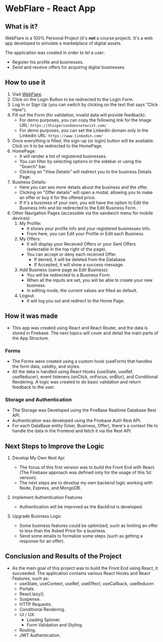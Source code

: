 # WebFlare - React App

## What is it?
WebFlare is a 100% Personal Project (it's **not** a course project). It's a web app developed to simulate a marketplace of digital assets.

The application was created in order to let a user:
- Register his profile and businesses.
- Send and receive offers for acquiring digital businesses.

## How to use it

1. Visit [WebFlare](https://webflare.vercel.app/).
2. Click on the Login Button to be redirected to the Login Form.
3. Log In or Sign Up (you can switch by clicking on the text that says "Click Here").
4. Fill out the Form (for validation, invalid data will provide feedback):
     - For demo purposes, you can copy the following link for the Image URL: `https://thispersondoesnotexist.com/`
     - For demo purposes, you can set the LinkedIn domain only in the Linkedin URL: `https://www.linkedin.com/`
5. Once everything is filled, the sign-up (or login) button will be available. Click on it to be redirected to the HomePage.
6. HomePage:
     - It will render a list of registered businesses.
     - You can filter by selecting options in the sidebar or using the "Search" bar.
     - Clicking on "View Details" will redirect you to the business Details Page.
7. Business Details:
     - Here you can see more details about the business and the offer.
     - Clicking on "Offer details" will open a modal, allowing you to make an offer or buy it for the offered price.
     - If it's a business of your own, you will have the option to Edit the Business Info and be redirected to the Edit Business Form.
8. Other Navigation Pages (accessible via the sandwich menu for mobile devices):
     1. My Profile:
          - It shows your profile info and your registered businesses info.
          - From here, you can Edit your Profile or Edit each Business.
     2. My Offers:
          - It will display your Received Offers or your Sent Offers (selectable in the top right of the page).
          - You can accept or deny each received Offer.
              - If denied, it will be deleted from the Database.
              - If Accepted, it will show a success message.
     3. Add Business (same page as Edit Business):
          - You will be redirected to a Business Form.
          - When all the inputs are set, you will be able to create your new business.
          - In editing mode, the current values are filled as default.
     4. Logout:
          - It will log you out and redirect to the Home Page.
      
## How it was made

- This app was created using React and React Router, and the data is stored in Firebase. The next topics will cover and detail the main parts of the App Structure.

### Forms
- The Forms were created using a custom hook (useForm) that handles the form data, validity, and styles.
- All the data is handled using React Hooks (useState, useRef, useReducer), event listeners (onClick, onFocus, onBlur), and Conditional Rendering. A logic was created to do basic validation and return feedback to the user.

### Storage and Authentication

- The Storage was Developed using the FireBase Realtime Database Rest API.
- Authentication was developed using the Firebase Auth Rest API.
- For each DataBase entity (User, Business, Offer), there's a context file to handle the data in the frontend and fetch it via the Rest API.

## Next Steps to Improve the Logic

1. Develop My Own Rest Api
   - The focus of this first version was to build the Front End with React. (The Firebase approach was defined only for the usage of this 1st version).
   - The next steps are to develop my own backend logic working with Node, Express, and MongoDB.

2. Implement Authentication Features
   - Authentication will be improved as the BackEnd is developed.

3. Upgrade Business Logic
   - Some business features could be optimized, such as limiting an offer to less than the Asked Price for a business.
   - Send some emails to formalize some steps (such as getting a response for an offer).

## Conclusion and Results of the Project

- As the main goal of this project was to build the Front End using React, it succeeded. The application contains various React Hooks and React Features, such as:
  - useState, useContext, useRef, useEffect, useCallback, useReducer.
  - Portals.
  - React.lazy().
  - Suspense.
  - HTTP Requests.
  - Conditional Rendering.
  - UI / UX:
    - Loading Spinner.
    - Form Validation and Styling.
  - Routing.
  - JWT Authentication.
